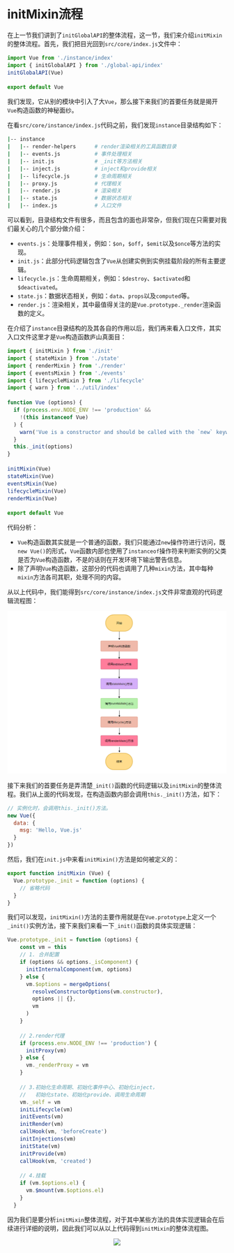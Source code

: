 
# initMixin流程
在上一节我们讲到了`initGlobalAPI`的整体流程，这一节，我们来介绍`initMixin`的整体流程。首先，我们把目光回到`src/core/index.js`文件中：
```js
import Vue from './instance/index'
import { initGlobalAPI } from './global-api/index'
initGlobalAPI(Vue)

export default Vue
```
我们发现，它从别的模块中引入了大`Vue`，那么接下来我们的首要任务就是揭开`Vue`构造函数的神秘面纱。

在看`src/core/instance/index.js`代码之前，我们发现`instance`目录结构如下：
```sh
|-- instance
|   |-- render-helpers      # render渲染相关的工具函数目录
|   |-- events.js           # 事件处理相关
|   |-- init.js             # _init等方法相关
|   |-- inject.js           # inject和provide相关
|   |-- lifecycle.js        # 生命周期相关
|   |-- proxy.js            # 代理相关
|   |-- render.js           # 渲染相关
|   |-- state.js            # 数据状态相关
|   |-- index.js            # 入口文件
```

可以看到，目录结构文件有很多，而且包含的面也非常杂，但我们现在只需要对我们最关心的几个部分做介绍：
* `events.js`：处理事件相关，例如：`$on`，`$off`，`$emit`以及`$once`等方法的实现。
* `init.js`：此部分代码逻辑包含了`Vue`从创建实例到实例挂载阶段的所有主要逻辑。
* `lifecycle.js`：生命周期相关，例如：`$destroy`、`$activated`和`$deactivated`。
* `state.js`：数据状态相关，例如：`data`、`props`以及`computed`等。
* `render.js`：渲染相关，其中最值得关注的是`Vue.prototype._render`渲染函数的定义。

在介绍了`instance`目录结构的及其各自的作用以后，我们再来看入口文件，其实入口文件这里才是`Vue`构造函数庐山真面目：
```js
import { initMixin } from './init'
import { stateMixin } from './state'
import { renderMixin } from './render'
import { eventsMixin } from './events'
import { lifecycleMixin } from './lifecycle'
import { warn } from '../util/index'

function Vue (options) {
  if (process.env.NODE_ENV !== 'production' &&
    !(this instanceof Vue)
  ) {
    warn('Vue is a constructor and should be called with the `new` keyword')
  }
  this._init(options)
}

initMixin(Vue)
stateMixin(Vue)
eventsMixin(Vue)
lifecycleMixin(Vue)
renderMixin(Vue)

export default Vue
```

代码分析：
* `Vue`构造函数其实就是一个普通的函数，我们只能通过`new`操作符进行访问，既`new Vue()`的形式，`Vue`函数内部也使用了`instanceof`操作符来判断实例的父类是否为`Vue`构造函数，不是的话则在开发环境下输出警告信息。
* 除了声明`Vue`构造函数，这部分的代码也调用了几种`mixin`方法，其中每种`mixin`方法各司其职，处理不同的内容。

从以上代码中，我们能得到`src/core/instance/index.js`文件非常直观的代码逻辑流程图：

![instance流程](../../assets/images/vueAnalysis/instance.png)

接下来我们的首要任务是弄清楚`_init()`函数的代码逻辑以及`initMixin`的整体流程。我们从上面的代码发现，在构造函数内部会调用`this._init()`方法，如下：
```js
// 实例化时，会调用this._init()方法。
new Vue({
  data: {
    msg: 'Hello, Vue.js'
  }
})
```

然后，我们在`init.js`中来看`initMixin()`方法是如何被定义的：
```js
export function initMixin (Vue) {
  Vue.prototype._init = function (options) {
    // 省略代码
  }
}
```
我们可以发现，`initMixin()`方法的主要作用就是在`Vue.prototype`上定义一个`_init()`实例方法，接下来我们来看一下`_init()`函数的具体实现逻辑：
```js
Vue.prototype._init = function (options) {
    const vm = this
    // 1. 合并配置
    if (options && options._isComponent) {
      initInternalComponent(vm, options)
    } else {
      vm.$options = mergeOptions(
        resolveConstructorOptions(vm.constructor),
        options || {},
        vm
      )
    }

    // 2.render代理
    if (process.env.NODE_ENV !== 'production') {
      initProxy(vm)
    } else {
      vm._renderProxy = vm
    }

    // 3.初始化生命周期、初始化事件中心、初始化inject，
    //   初始化state、初始化provide、调用生命周期
    vm._self = vm
    initLifecycle(vm)
    initEvents(vm)
    initRender(vm)
    callHook(vm, 'beforeCreate')
    initInjections(vm)
    initState(vm)
    initProvide(vm)
    callHook(vm, 'created')

    // 4.挂载
    if (vm.$options.el) {
      vm.$mount(vm.$options.el)
    }
  }
```
因为我们是要分析`initMixin`整体流程，对于其中某些方法的具体实现逻辑会在后续进行详细的说明，因此我们可以从以上代码得到`initMixin`的整体流程图。
<div style="text-align: center">
  <img src="assets/images/vueAnalysis/initMixin.png" />
</div>